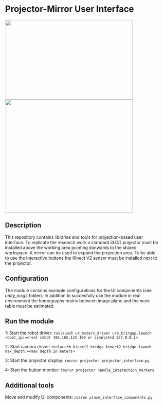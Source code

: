 # Projector-Mirror User Interface

<p float="left">
  <img width="420" height="260" src="https://i.imgur.com/jJ4nFwq.jpg">
  <img width="420" height="370" src="https://i.imgur.com/PpHlDED.png">
</p>

## Description
This repository contains libraries and tools for projection-based user interface. 
To replicate the research work a standard 3LCD projector must be installed above the working area pointing donwards to the shared workspace. A mirror can be used to expand the projection area. To be able to use the interactive buttons the Kinect V2 sensor must be installed next to the projector. 

## Configuration
The module contains example configurations for the UI components (see _unity_msgs_ folder). In addition to succesfully use the module in real environment the homography matrix between image plane and the work table must be estimated. 

## Run the module
1: Start the robot driver: ```roslaunch ur_modern_driver ur5_bringup.launch robot_ip:=<real robot 192.168.125.100 or simulated 127.0.0.1>```

2: Start camera driver: ```roslaunch kinect2_bridge kinect2_bridge.launch max_depth:=<max depth in meters>```

3: Start the projector display: ```rosrun projector projector_interface.py```

4: Start the button monitor: ```rosrun projector handle_interaction_markers``` 


## Additional tools
Move and modify UI components: ```rosrun place_interface_components.py```
